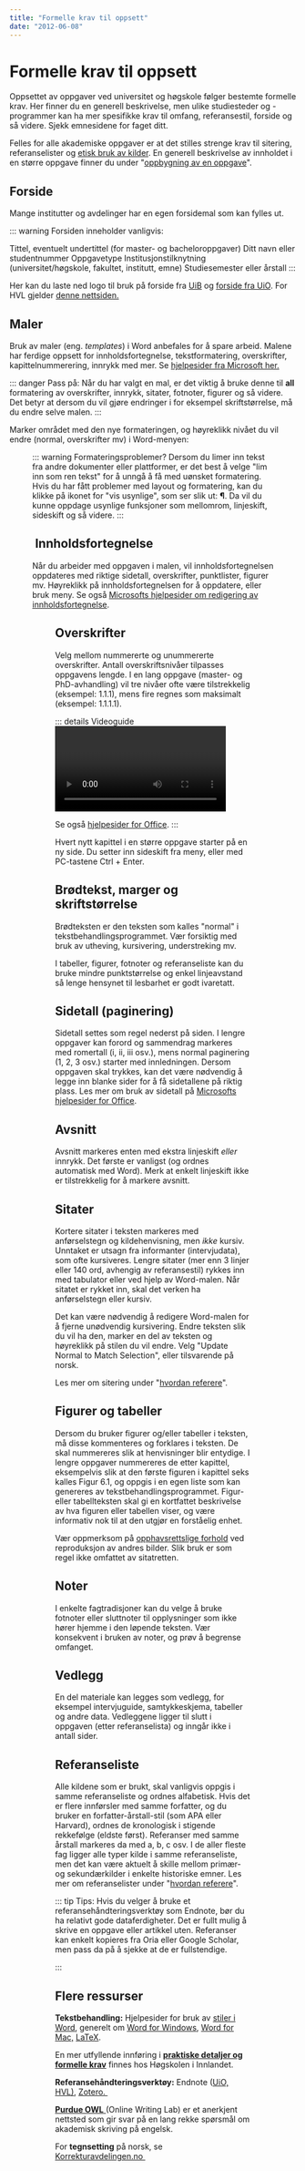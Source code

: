 ```yaml
---
title: "Formelle krav til oppsett"
date: "2012-06-08"
---
```


# Formelle krav til oppsett

Oppsettet av oppgaver ved universitet og høgskole følger bestemte formelle krav. Her finner du en generell beskrivelse, men ulike studiesteder og -programmer kan ha mer spesifikke krav til omfang, referansestil, forside og så videre. Sjekk emnesidene for faget ditt. 

Felles for alle akademiske oppgaver er at det stilles strenge krav til sitering, referanselister og [etisk bruk av kilder](/kildebruk-og-referanser/sitering-og-etikk/). En generell beskrivelse av innholdet i en større oppgave finner du under "[oppbygning av en oppgave](/skriving/struktur-og-argumentasjon/oppbygning-av-en-oppgave/)".

## Forside

Mange institutter og avdelinger har en egen forsidemal som kan fylles ut. 

::: warning Forsiden inneholder vanligvis:

Tittel, eventuelt undertittel (for master- og bacheloroppgaver)
Ditt navn eller studentnummer
Oppgavetype
Institusjonstilknytning (universitet/høgskole, fakultet, institutt, emne)
Studiesemester eller årstall
:::

Her kan du laste ned logo til bruk på forside fra [UiB](https://kapd.h.uib.no/profilmanual/99LastNed/99a_lastned.html) og [forside fra UiO](https://www.ub.uio.no/skrive-publisere/masteroppgaver/maler/oppgaveforside.html). For HVL gjelder [denne nettsiden.](https://www.hvl.no/student/eksamen/heimeeksamen-og-oppgaveskriving/)

## Maler

Bruk av maler (eng. _templates_) i Word anbefales for å spare arbeid. Malene har ferdige oppsett for innholdsfortegnelse, tekstformatering, overskrifter, kapittelnummerering, innrykk med mer. Se [hjelpesider fra Microsoft her.](https://support.office.com/nb-no/article/bruke-stiler-f8b96097-4d25-4fac-8200-6139c8093109)

::: danger Pass på:
Når du har valgt en mal, er det viktig å bruke denne til **all** formatering av overskrifter, innrykk, sitater, fotnoter, figurer og så videre. Det betyr at dersom du vil gjøre endringer i for eksempel skriftstørrelse, må du endre selve malen. 
::: 

Marker området med den nye formateringen, og høyreklikk nivået du vil endre (normal, overskrifter mv) i Word-menyen:

<Figure
  src="/images/maler.png"
  alt="Stilvalg i Microsoft Word"
  caption=""
  type=""
/>

::: warning Formateringsproblemer? 
Dersom du limer inn tekst fra andre dokumenter eller plattformer, er det best å velge "lim inn som ren tekst" for å unngå å få med uønsket formatering. Hvis du har fått problemer med layout og formatering, kan du klikke på ikonet for "vis usynlige", som ser slik ut: **¶**. Da vil du kunne oppdage usynlige funksjoner som mellomrom, linjeskift, sideskift og så videre.
:::

##  Innholdsfortegnelse

Når du arbeider med oppgaven i malen, vil innholdsfortegnelsen oppdateres med riktige sidetall, overskrifter, punktlister, figurer mv. Høyreklikk på innholdsfortegnelsen for å oppdatere, eller bruk meny. Se også [Microsofts hjelpesider om redigering av innholdsfortegnelse](https://support.office.com/en-us/article/format-or-customize-a-table-of-contents-9d85eb9c-0b55-4795-8abb-a49885b3a58d).

<Figure
  src="/images/innholdsfortegnelse.png"
  alt="Innholdsfortegnelse"
  caption="Eksempel på innholdsfortegnelse"
  type=""
/>

## Overskrifter

Velg mellom nummererte og unummererte overskrifter. Antall overskriftsnivåer tilpasses oppgavens lengde. I en lang oppgave (master- og PhD-avhandling) vil tre nivåer ofte være tilstrekkelig (eksempel: 1.1.1), mens fire regnes som maksimalt (eksempel: 1.1.1.1). 

<List 
  image="/images/heading-numbering.svg"
  alt="Nummererte overskrifter"
  text="Se etter dette symbolet i skriveprogrammets menyer, og velg en stil."
/>

::: details Videoguide
<Video id="aYdGlx8bFLI" />

Se også [hjelpesider for Office](https://support.office.com/en-gb/article/number-your-headings-ce24e028-4cb4-4d4a-bf25-fb2c61fc6585). 
:::

Hvert nytt kapittel i en større oppgave starter på en ny side. Du setter inn sideskift fra meny, eller med PC-tastene Ctrl + Enter.

## Brødtekst, marger og skriftstørrelse

Brødteksten er den teksten som kalles "normal" i tekstbehandlingsprogrammet. Vær forsiktig med bruk av utheving, kursivering, understreking mv.


<List 
  image="/images/font-size.svg"
  alt="Punktstørrelse"
  text="Punktstørrelse: Det mest vanlige er 11 i en moderne font som Calibri eller 12 i en tradisjonell font som Times New Roman."
/>

<List 
  image="/images/line-height.svg"
  alt="Linjeavstand"
  text="Linjeavstand er vanligvis halvannen (1,5)"
/>

<List
  image="/images/justified-left.svg"
  alt="Venstrejustert"
  text="Venstrejustert tekst med flytende høyremarg (ikke blokkjustert) gir best leselighet."
/>

<List
  image="/images/margins.svg"
  alt="Marger"
  text="Topp- og bunnmarg skal være minst 2,5 cm."
/>

I tabeller, figurer, fotnoter og referanseliste kan du bruke mindre punktstørrelse og enkel linjeavstand så lenge hensynet til lesbarhet er godt ivaretatt.

<List
  image="/images/tabulator.svg"
  alt="Tabulator knapp"
  text="Det skal aldri være mer enn ett mellomrom etter hvert ord eller tegn. Hvis du trenger større mellomrom (innrykk), bruk tabulatortasten."
/>

## Sidetall (paginering)

Sidetall settes som regel nederst på siden. I lengre oppgaver kan forord og sammendrag markeres med romertall (i, ii, iii osv.), mens normal paginering (1, 2, 3 osv.) starter med innledningen. Dersom oppgaven skal trykkes, kan det være nødvendig å legge inn blanke sider for å få sidetallene på riktig plass. Les mer om bruk av sidetall på [Microsofts hjelpesider for Office](https://support.office.com/en-us/article/add-different-page-numbers-or-number-formats-to-different-sections-bb4da2bd-1597-4b0c-9e91-620615ed8c05).

## Avsnitt

Avsnitt markeres enten med ekstra linjeskift _eller_ innrykk. Det første er vanligst (og ordnes automatisk med Word). Merk at enkelt linjeskift ikke er tilstrekkelig for å markere avsnitt.

## Sitater

Kortere sitater i teksten markeres med anførselstegn og kildehenvisning, men _ikke_ kursiv. Unntaket er utsagn fra informanter (intervjudata), som ofte kursiveres. Lengre sitater (mer enn 3 linjer eller 140 ord, avhengig av referansestil) rykkes inn med tabulator eller ved hjelp av Word-malen. Når sitatet er rykket inn, skal det verken ha anførselstegn eller kursiv.

Det kan være nødvendig å redigere Word-malen for å fjerne unødvendig kursivering. Endre teksten slik du vil ha den, marker en del av teksten og høyreklikk på stilen du vil endre. Velg "Update Normal to Match Selection", eller tilsvarende på norsk.

Les mer om sitering under "[hvordan referere](https://sokogskriv.no/kildebruk-og-referanser/hvordan-referere/)".

## Figurer og tabeller

Dersom du bruker figurer og/eller tabeller i teksten, må disse kommenteres og forklares i teksten. De skal nummereres slik at henvisninger blir entydige. I lengre oppgaver nummereres de etter kapittel, eksempelvis slik at den første figuren i kapittel seks kalles Figur 6.1, og oppgis i en egen liste som kan genereres av tekstbehandlingsprogrammet. Figur- eller tabellteksten skal gi en kortfattet beskrivelse av hva figuren eller tabellen viser, og være informativ nok til at den utgjør en forståelig enhet.

Vær oppmerksom på [opphavsrettslige forhold](https://sokogskriv.no/kildebruk-og-referanser/sitering-og-etikk/opphavsrettslige-forhold/) ved reproduksjon av andres bilder. Slik bruk er som regel ikke omfattet av sitatretten.


## Noter

I enkelte fagtradisjoner kan du velge å bruke fotnoter eller sluttnoter til opplysninger som ikke hører hjemme i den løpende teksten. Vær konsekvent i bruken av noter, og prøv å begrense omfanget.

## Vedlegg

En del materiale kan legges som vedlegg, for eksempel intervjuguide, samtykkeskjema, tabeller og andre data. Vedleggene ligger til slutt i oppgaven (etter referanselista) og inngår ikke i antall sider.

## Referanseliste

Alle kildene som er brukt, skal vanligvis oppgis i samme referanseliste og ordnes alfabetisk. Hvis det er flere innførsler med samme forfatter, og du bruker en forfatter-årstall-stil (som APA eller Harvard), ordnes de kronologisk i stigende rekkefølge (eldste først). Referanser med samme årstall markeres da med a, b, c osv. I de aller fleste fag ligger alle typer kilde i samme referanseliste, men det kan være aktuelt å skille mellom primær- og sekundærkilder i enkelte historiske emner. Les mer om referanselister under "[hvordan referere](https://sokogskriv.no/kildebruk-og-referanser/hvordan-referere/#Referanselisten)".

::: tip Tips: 
Hvis du velger å bruke et referansehåndteringsverktøy som Endnote, bør du ha relativt gode dataferdigheter. Det er fullt mulig å skrive en oppgave eller artikkel uten. Referanser kan enkelt kopieres fra Oria eller Google Scholar, men pass da på å sjekke at de er fullstendige. 

<List
  image="/images/scholar-cite.svg"
  alt="Scholar cite"
  text="Knapp for Google Scholar siteringsfunksjon."
/>
:::

## Flere ressurser

**Tekstbehandling:** Hjelpesider for bruk av [stiler i Word](https://support.office.com/nb-no/article/bruke-stiler-f8b96097-4d25-4fac-8200-6139c8093109), generelt om [Word for Windows](https://support.office.com/nb-no/word), [Word for Mac,](https://support.office.com/nb-no/article/hjelp-for-word-2016-for-mac-c3292414-89c0-46e5-82a7-d55a1720f3bd?wt.mc_id=otc_word) [LaTeX](https://www.latex-project.org/help/).

En mer utfyllende innføring i [**praktiske detaljer og formelle krav**](https://www.inn.no/bibliotek/skrive-og-referere/hvordan-skrive-oppgave) finnes hos Høgskolen i Innlandet.

**Referansehåndteringsverktøy:** Endnote ([UiO,](https://www.ub.uio.no/skrive-publisere/referere/endnote/) [HVL)](https://www.hvl.no/bibliotek/skrive-og-referere/endnote/), [Zotero. ](https://www.zotero.org/)

[**Purdue OWL** ](https://owl.english.purdue.edu/)(Online Writing Lab) er et anerkjent nettsted som gir svar på en lang rekke spørsmål om akademisk skriving på engelsk.

For **tegnsetting** på norsk, se [Korrekturavdelingen.no ](http://www.korrekturavdelingen.no/)
